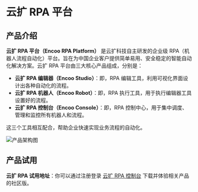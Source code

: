 # 云扩 RPA 平台

## 产品介绍

**云扩 RPA 平台（Encoo RPA Platform）** 是云扩科技自主研发的企业级 RPA（机器人流程自动化）平台。旨在为中国企业客户提供简单易用、安全稳定的智能自动化解决方案。云扩 RPA 平台由三大核心产品组成，分别是：

- **云扩 RPA 编辑器（Encoo Studio）**：即，RPA 编辑工具，利用可视化界面设计出各种自动化的流程。
- **云扩 RPA 机器人（Encoo Robot）**：即，RPA 执行工具，用于执行编辑器工具设置好的流程。
- **云扩 RPA 控制台（Encoo Console）**：即，RPA 控制中心，用于集中调度、管理和监控所有机器人和流程。

这三个工具相互配合，帮助企业快速实现业务流程的自动化。

![产品架构图](https://docimages.blob.core.chinacloudapi.cn/images/encoo-structure.png)

## 产品试用

**云扩 RPA 试用地址**：你可以通过注册登录 [云扩 RPA 控制台](https://console.encoo.com/) 下载并体验相关产品的社区版。 
